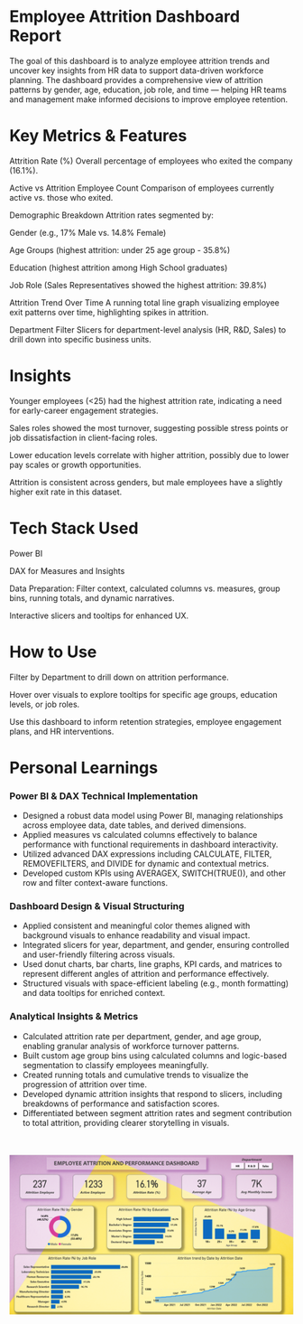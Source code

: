 # Employee Attrition Dashboard Report
The goal of this dashboard is to analyze employee attrition trends and uncover key insights from HR data to support data-driven workforce planning. The dashboard provides a comprehensive view of attrition patterns by gender, age, education, job role, and time — helping HR teams and management make informed decisions to improve employee retention.

# Key Metrics & Features
Attrition Rate (%)
Overall percentage of employees who exited the company (16.1%).

Active vs Attrition Employee Count
Comparison of employees currently active vs. those who exited.

Demographic Breakdown
Attrition rates segmented by:

Gender (e.g., 17% Male vs. 14.8% Female)

Age Groups (highest attrition: under 25 age group - 35.8%)

Education (highest attrition among High School graduates)

Job Role (Sales Representatives showed the highest attrition: 39.8%)

Attrition Trend Over Time
A running total line graph visualizing employee exit patterns over time, highlighting spikes in attrition.

Department Filter
Slicers for department-level analysis (HR, R&D, Sales) to drill down into specific business units.

# Insights
Younger employees (<25) had the highest attrition rate, indicating a need for early-career engagement strategies.

Sales roles showed the most turnover, suggesting possible stress points or job dissatisfaction in client-facing roles.

Lower education levels correlate with higher attrition, possibly due to lower pay scales or growth opportunities.

Attrition is consistent across genders, but male employees have a slightly higher exit rate in this dataset.

# Tech Stack Used
Power BI

DAX for Measures and Insights

Data Preparation: Filter context, calculated columns vs. measures, group bins, running totals, and dynamic narratives.

Interactive slicers and tooltips for enhanced UX.

# How to Use
Filter by Department to drill down on attrition performance.

Hover over visuals to explore tooltips for specific age groups, education levels, or job roles.

Use this dashboard to inform retention strategies, employee engagement plans, and HR interventions.


# Personal Learnings

### Power BI & DAX Technical Implementation
- Designed a robust data model using Power BI, managing relationships across employee data, date tables, and derived dimensions.
- Applied measures vs calculated columns effectively to balance performance with functional requirements in dashboard interactivity.
- Utilized advanced DAX expressions including CALCULATE, FILTER, REMOVEFILTERS, and DIVIDE for dynamic and contextual metrics.
- Developed custom KPIs using AVERAGEX, SWITCH(TRUE()), and other row and filter context-aware functions.

### Dashboard Design & Visual Structuring
- Applied consistent and meaningful color themes aligned with background visuals to enhance readability and visual impact.
- Integrated slicers for year, department, and gender, ensuring controlled and user-friendly filtering across visuals.
- Used donut charts, bar charts, line graphs, KPI cards, and matrices to represent different angles of attrition and performance effectively.
- Structured visuals with space-efficient labeling (e.g., month formatting) and data tooltips for enriched context.

### Analytical Insights & Metrics
- Calculated attrition rate per department, gender, and age group, enabling granular analysis of workforce turnover patterns.
- Built custom age group bins using calculated columns and logic-based segmentation to classify employees meaningfully.
- Created running totals and cumulative trends to visualize the progression of attrition over time.
- Developed dynamic attrition insights that respond to slicers, including breakdowns of performance and satisfaction scores.
- Differentiated between segment attrition rates and segment contribution to total attrition, providing clearer storytelling in visuals.

<br><br>
![Dashboard Preview](Resources/Emp_Attrition.png)

